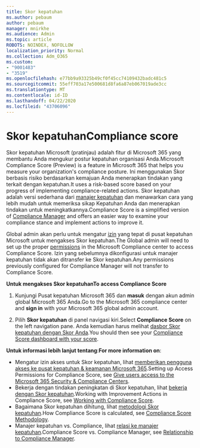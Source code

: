 ```yaml
---
title: Skor kepatuhan
ms.author: pebaum
author: pebaum
manager: mnirkhe
ms.audience: Admin
ms.topic: article
ROBOTS: NOINDEX, NOFOLLOW
localization_priority: Normal
ms.collection: Adm_O365
ms.custom:
- "9001483"
- "3519"
ms.openlocfilehash: e77bb9a93325b49cf0f45cc74109432badc481c5
ms.sourcegitcommit: 55eff703a17e500681d8fa6a87eb067019ade3cc
ms.translationtype: MT
ms.contentlocale: id-ID
ms.lasthandoff: 04/22/2020
ms.locfileid: "43706096"
---
```

# <a name="compliance-score"></a><span data-ttu-id="3a14b-102">Skor kepatuhan</span><span class="sxs-lookup"><span data-stu-id="3a14b-102">Compliance score</span></span>

<span data-ttu-id="3a14b-103">Skor kepatuhan Microsoft (pratinjau) adalah fitur di Microsoft 365 yang membantu Anda mengukur postur kepatuhan organisasi Anda.</span><span class="sxs-lookup"><span data-stu-id="3a14b-103">Microsoft Compliance Score (Preview) is a feature in Microsoft 365 that helps you measure your organization's compliance posture.</span></span> <span data-ttu-id="3a14b-104">Ini menggunakan Skor berbasis risiko berdasarkan kemajuan Anda menerapkan tindakan yang terkait dengan kepatuhan.</span><span class="sxs-lookup"><span data-stu-id="3a14b-104">It uses a risk-based score based on your progress of implementing compliance-related actions.</span></span>   <span data-ttu-id="3a14b-105">Skor kepatuhan adalah versi sederhana dari [manajer kepatuhan](https://docs.microsoft.com/microsoft-365/compliance/compliance-manager-overview) dan menawarkan cara yang lebih mudah untuk memeriksa sikap Kepatuhan Anda dan menerapkan tindakan untuk meningkatkannya.</span><span class="sxs-lookup"><span data-stu-id="3a14b-105">Compliance Score is a simplified version of [Compliance Manager](https://docs.microsoft.com/microsoft-365/compliance/compliance-manager-overview) and offers an easier way to examine your compliance stance and implement actions to improve it.</span></span> 

<span data-ttu-id="3a14b-106">Global admin akan perlu untuk mengatur [izin](https://docs.microsoft.com/microsoft-365/security/office-365-security/permissions-in-the-security-and-compliance-center) yang tepat di pusat kepatuhan Microsoft untuk mengakses Skor kepatuhan.</span><span class="sxs-lookup"><span data-stu-id="3a14b-106">The Global admin will need to set up the proper [permissions](https://docs.microsoft.com/microsoft-365/security/office-365-security/permissions-in-the-security-and-compliance-center) in the Microsoft Compliance center to access Compliance Score.</span></span>  <span data-ttu-id="3a14b-107">Izin yang sebelumnya dikonfigurasi untuk manajer kepatuhan tidak akan ditransfer ke Skor kepatuhan.</span><span class="sxs-lookup"><span data-stu-id="3a14b-107">Any permissions previously configured for Compliance Manager will not transfer to Compliance Score.</span></span>

<span data-ttu-id="3a14b-108">**Untuk mengakses Skor kepatuhan**</span><span class="sxs-lookup"><span data-stu-id="3a14b-108">**To access Compliance Score**</span></span>

1. <span data-ttu-id="3a14b-109">Kunjungi Pusat kepatuhan Microsoft 365 dan **masuk** dengan akun admin global Microsoft 365 Anda.</span><span class="sxs-lookup"><span data-stu-id="3a14b-109">Go to the Microsoft 365 compliance center and **sign in** with your Microsoft 365 global admin account.</span></span>

2. <span data-ttu-id="3a14b-110">Pilih **Skor kepatuhan** di panel navigasi kiri.</span><span class="sxs-lookup"><span data-stu-id="3a14b-110">Select **Compliance Score** on the left navigation pane.</span></span> <span data-ttu-id="3a14b-111">Anda kemudian harus melihat [dasbor Skor kepatuhan dengan Skor Anda](https://docs.microsoft.com/microsoft-365/compliance/compliance-score-setup#understand-the-compliance-score-dashboard).</span><span class="sxs-lookup"><span data-stu-id="3a14b-111">You should then see your [Compliance Score dashboard with your score](https://docs.microsoft.com/microsoft-365/compliance/compliance-score-setup#understand-the-compliance-score-dashboard).</span></span>
 

<span data-ttu-id="3a14b-112">**Untuk informasi lebih lanjut tentang**:</span><span class="sxs-lookup"><span data-stu-id="3a14b-112">**For more information on**:</span></span>

- <span data-ttu-id="3a14b-113">Mengatur izin akses untuk Skor kepatuhan, lihat [memberikan pengguna akses ke pusat kepatuhan & keamanan Microsoft 365](https://docs.microsoft.com/microsoft-365/security/office-365-security/grant-access-to-the-security-and-compliance-center).</span><span class="sxs-lookup"><span data-stu-id="3a14b-113">Setting up Access Permissions for Compliance Score, see [Give users access to the Microsoft 365 Security & Compliance Centers](https://docs.microsoft.com/microsoft-365/security/office-365-security/grant-access-to-the-security-and-compliance-center).</span></span>
- <span data-ttu-id="3a14b-114">Bekerja dengan tindakan peningkatan di Skor kepatuhan, lihat [bekerja dengan Skor kepatuhan](https://docs.microsoft.com/microsoft-365/compliance/working-with-compliance-score).</span><span class="sxs-lookup"><span data-stu-id="3a14b-114">Working with Improvement Actions in Compliance Score, see  [Working with Compliance Score](https://docs.microsoft.com/microsoft-365/compliance/working-with-compliance-score).</span></span>
- <span data-ttu-id="3a14b-115">Bagaimana Skor kepatuhan dihitung, lihat [metodologi Skor kepatuhan](https://docs.microsoft.com/microsoft-365/compliance/compliance-score-methodology).</span><span class="sxs-lookup"><span data-stu-id="3a14b-115">How Compliance Score is calculated, see [Compliance Score Methodology](https://docs.microsoft.com/microsoft-365/compliance/compliance-score-methodology).</span></span>
- <span data-ttu-id="3a14b-116">Manajer kepatuhan vs. Compliance, lihat [relasi ke manajer kepatuhan](https://docs.microsoft.com/microsoft-365/compliance/compliance-score#relationship-to-compliance-manager).</span><span class="sxs-lookup"><span data-stu-id="3a14b-116">Compliance Score vs. Compliance Manager, see [Relationship to Compliance Manager](https://docs.microsoft.com/microsoft-365/compliance/compliance-score#relationship-to-compliance-manager).</span></span>

